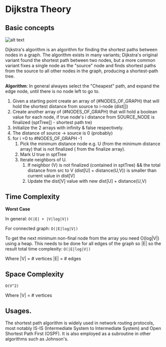 # Dijkstra Theory

## Basic concepts

![alt text](http://www.geeksforgeeks.org/wp-content/uploads/Fig-11.jpg "Dijkstra")

Dijkstra's algorithm is an algorithm for finding the shortest paths between nodes in a graph.
The algorithm exists in many variants; Dijkstra's original variant found the shortest path between two nodes,
but a more common variant fixes a single node as the "source" node and finds shortest paths from the source to all other nodes in the graph, 
producing a shortest-path tree.

**Algorithm**:
In general alwayes select the "Cheapest" path, and expand the edge node, until there is no node left to go to.

1) Given a starting point create an array of (#NODES_OF_GRAPH) that will hold the shortest distance from source to i-node (dist[])
2) Create another array of (#NODES_OF_GRAPH) that will hold a boolean value for each node, if true node's i distance from SOURCE_NODE
is finalized (sptTree[] - shortest path tre)
3) Initialize the 2 arrays with infinity & false respectively.
4) The distance of source -> source is 0 (probably)
5) for i =0 to #NODES_OF_GRAPH -1
    1) Pick the minimum distance node e.g. U (from the minimum distance array) that is not finalized ( from the finalize array).
    2) Mark U true in sptTree
    3) Iterate neighbors of U.
        1) If neighbor (V) is not finalized (contained in sptTree) && the total distance from src to V (dist[U] + distance(U,V))
         is smaller than current value in dist[V]
        2) Update the dist[V] value with new dist[U] + distance(U,V) 

## Time Complexity

**Worst Case**

In general: `O(|E| + |V|log|V|)`

For connected graph: `O(|E|log|V|)`

To get the next minimum non-final node from the array you need O(log|V|) using a heap.
This needs to be done for all edges of the graph so |E| so the result total time complexity: `O(|E|log|V|)`

Where 
|V| = # vertices
|E| = # edges

## Space Complexity

`O(V^2)`

Where 
|V| = # vertices

##  Usages.

The shortest path algorithm is widely used in network routing protocols, most notably IS-IS (Intermediate System to Intermediate System) and Open Shortest Path First (OSPF). 
It is also employed as a subroutine in other algorithms such as Johnson's.



